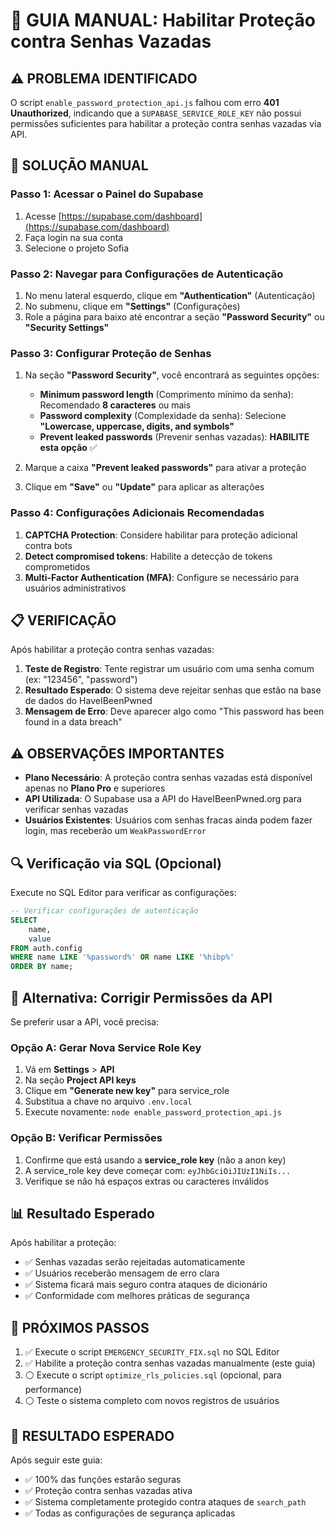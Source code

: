 # 🔐 GUIA MANUAL: Habilitar Proteção contra Senhas Vazadas

## ⚠️ PROBLEMA IDENTIFICADO
O script `enable_password_protection_api.js` falhou com erro **401 Unauthorized**, indicando que a `SUPABASE_SERVICE_ROLE_KEY` não possui permissões suficientes para habilitar a proteção contra senhas vazadas via API.

## 🎯 SOLUÇÃO MANUAL

### Passo 1: Acessar o Painel do Supabase
1. Acesse [https://supabase.com/dashboard](https://supabase.com/dashboard)
2. Faça login na sua conta
3. Selecione o projeto Sofia

### Passo 2: Navegar para Configurações de Autenticação
1. No menu lateral esquerdo, clique em **"Authentication"** (Autenticação)
2. No submenu, clique em **"Settings"** (Configurações)
3. Role a página para baixo até encontrar a seção **"Password Security"** ou **"Security Settings"**

### Passo 3: Configurar Proteção de Senhas
1. Na seção **"Password Security"**, você encontrará as seguintes opções:
   - **Minimum password length** (Comprimento mínimo da senha): Recomendado **8 caracteres** ou mais
   - **Password complexity** (Complexidade da senha): Selecione **"Lowercase, uppercase, digits, and symbols"**
   - **Prevent leaked passwords** (Prevenir senhas vazadas): **HABILITE esta opção** ✅

2. Marque a caixa **"Prevent leaked passwords"** para ativar a proteção
3. Clique em **"Save"** ou **"Update"** para aplicar as alterações

### Passo 4: Configurações Adicionais Recomendadas
1. **CAPTCHA Protection**: Considere habilitar para proteção adicional contra bots
2. **Detect compromised tokens**: Habilite a detecção de tokens comprometidos
3. **Multi-Factor Authentication (MFA)**: Configure se necessário para usuários administrativos

## 📋 VERIFICAÇÃO

Após habilitar a proteção contra senhas vazadas:

1. **Teste de Registro**: Tente registrar um usuário com uma senha comum (ex: "123456", "password")
2. **Resultado Esperado**: O sistema deve rejeitar senhas que estão na base de dados do HaveIBeenPwned
3. **Mensagem de Erro**: Deve aparecer algo como "This password has been found in a data breach"

## ⚠️ OBSERVAÇÕES IMPORTANTES

- **Plano Necessário**: A proteção contra senhas vazadas está disponível apenas no **Plano Pro** e superiores
- **API Utilizada**: O Supabase usa a API do HaveIBeenPwned.org para verificar senhas vazadas
- **Usuários Existentes**: Usuários com senhas fracas ainda podem fazer login, mas receberão um `WeakPasswordError`

## 🔍 Verificação via SQL (Opcional)
Execute no SQL Editor para verificar as configurações:

```sql
-- Verificar configurações de autenticação
SELECT 
    name,
    value
FROM auth.config 
WHERE name LIKE '%password%' OR name LIKE '%hibp%'
ORDER BY name;
```

## 🚨 Alternativa: Corrigir Permissões da API

Se preferir usar a API, você precisa:

### Opção A: Gerar Nova Service Role Key
1. Vá em **Settings** > **API**
2. Na seção **Project API keys**
3. Clique em **"Generate new key"** para service_role
4. Substitua a chave no arquivo `.env.local`
5. Execute novamente: `node enable_password_protection_api.js`

### Opção B: Verificar Permissões
1. Confirme que está usando a **service_role key** (não a anon key)
2. A service_role key deve começar com: `eyJhbGciOiJIUzI1NiIs...`
3. Verifique se não há espaços extras ou caracteres inválidos

## 📊 Resultado Esperado

Após habilitar a proteção:
- ✅ Senhas vazadas serão rejeitadas automaticamente
- ✅ Usuários receberão mensagem de erro clara
- ✅ Sistema ficará mais seguro contra ataques de dicionário
- ✅ Conformidade com melhores práticas de segurança

## 🔄 PRÓXIMOS PASSOS

1. ✅ Execute o script `EMERGENCY_SECURITY_FIX.sql` no SQL Editor
2. ✅ Habilite a proteção contra senhas vazadas manualmente (este guia)
3. ⚪ Execute o script `optimize_rls_policies.sql` (opcional, para performance)
4. ⚪ Teste o sistema completo com novos registros de usuários

## 🎯 RESULTADO ESPERADO

Após seguir este guia:
- ✅ 100% das funções estarão seguras
- ✅ Proteção contra senhas vazadas ativa
- ✅ Sistema completamente protegido contra ataques de `search_path`
- ✅ Todas as configurações de segurança aplicadas